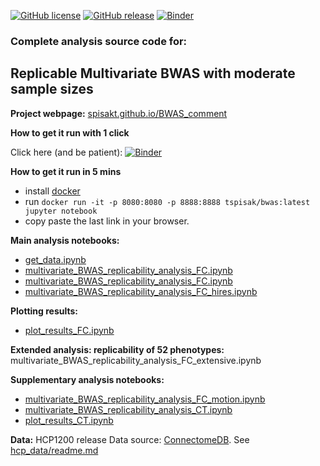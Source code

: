 
[![GitHub license](https://img.shields.io/github/license/spisakt/bwas_comment.svg)](https://github.com/spisakt/bwas_comment/blob/master/LICENSE)
[![GitHub release](https://img.shields.io/github/release/spisakt/bwas_comment.svg)](https://github.com/spisakt/bwas_comment/releases/)
[![Binder](https://mybinder.org/badge_logo.svg)](https://mybinder.org/v2/gh/spisakt/BWAS_comment/HEAD)

### Complete analysis source code for:

## Replicable Multivariate BWAS with moderate sample sizes

**Project webpage:**
[spisakt.github.io/BWAS_comment](https://spisakt.github.io/BWAS_comment)

**How to get it run with 1 click**

Click here (and be patient): [![Binder](https://mybinder.org/badge_logo.svg)](https://mybinder.org/v2/gh/spisakt/BWAS_comment/HEAD)

**How to get it run in 5 mins**
- install [docker](https://www.docker.com/)
- run `docker run -it -p 8080:8080 -p 8888:8888 tspisak/bwas:latest jupyter notebook`
- copy paste the last link in your browser.

**Main analysis notebooks:** 
- [get_data.ipynb](https://github.com/spisakt/BWAS_comment/blob/master/multivariate_BWAS_replicability_analysis_FC.ipynb)
- [multivariate_BWAS_replicability_analysis_FC.ipynb](https://github.com/spisakt/BWAS_comment/blob/master/multivariate_BWAS_replicability_analysis_FC.ipynb)
- [multivariate_BWAS_replicability_analysis_FC.ipynb](https://github.com/spisakt/BWAS_comment/blob/master/multivariate_BWAS_replicability_analysis_FC.ipynb)
- [multivariate_BWAS_replicability_analysis_FC_hires.ipynb](https://github.com/spisakt/BWAS_comment/blob/master/multivariate_BWAS_replicability_analysis_FC_hires.ipynb)

**Plotting results:**
- [plot_results_FC.ipynb](https://github.com/spisakt/BWAS_comment/blob/master/plot_results_FC.ipynb)

**Extended analysis: replicability of 52 phenotypes:**
multivariate_BWAS_replicability_analysis_FC_extensive.ipynb

**Supplementary analysis notebooks:** 
- [multivariate_BWAS_replicability_analysis_FC_motion.ipynb](https://github.com/spisakt/BWAS_comment/blob/master/multivariate_BWAS_replicability_analysis_FC_motion.ipynb)
- [multivariate_BWAS_replicability_analysis_CT.ipynb](https://github.com/spisakt/BWAS_comment/blob/master/multivariate_BWAS_replicability_analysis_CT.ipynb)
- [plot_results_CT.ipynb](https://github.com/spisakt/BWAS_comment/blob/master/plot_results_CT.ipynb)

**Data:** HCP1200 release
Data source: [ConnectomeDB](https://db.humanconnectome.org).
See [hcp_data/readme.md](https://github.com/spisakt/BWAS_comment/blob/master/hcp_data/readme.md)
